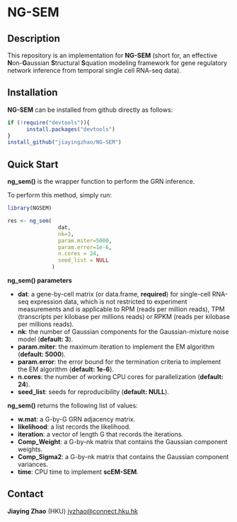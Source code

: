 # NG-SEM

## Description
This repository is an implementation for **NG-SEM** (short for, an effective **N**on-**G**aussian **S**tructural **S**quation modeling framework for gene regulatory network inference from temporal single cell RNA-seq data).


## Installation

**NG-SEM** can be installed from github directly as follows:

  ```R
  if (!require("devtools")){
        install.packages("devtools")
  }
  install_github("jiayingzhao/NG-SEM")
  ```
  
## Quick Start
**ng_sem()** is the wrapper function to perform the GRN inference.

To perform this method, simply run:

  ```R
  library(NGSEM)
  
  res <- ng_sem(
                  dat,
                  nk=3,
                  param.miter=5000,
                  param.error=1e-6,
                  n.cores = 24,
                  seed_list = NULL
                )
  ```
**ng_sem() parameters**
  
- **dat**: a gene-by-cell matrix (or data.frame, **required**) for single-cell RNA-seq expression data, which is not restricted to experiment measurements and is applicable to RPM (reads per million reads), TPM (transcripts per kilobase per millions reads) or RPKM (reads per kilobase per millions reads).
- **nk**: the number of Gaussian components for the Gaussian-mixture noise model (**default: 3**).
- **param.miter**: the maximum iteration to implement the EM algorithm (**default: 5000**).
- **param.error**: the error bound for the termination criteria to implement the EM algorithm (**default: 1e-6**).
- **n.cores**: the number of working CPU cores for parallelization (**default: 24**).
- **seed_list**: seeds for reproducibility (**default: NULL**).



**ng_sem()** returns the following list of values:

- **w.mat**: a G-by-G GRN adjacency matrix.
- **likelihood**: a list records the likelihood.
- **iteration**: a vector of length G that records the iterations.
- **Comp_Weight**: a G-by-nk matrix that contains the Gaussian component weights.
- **Comp_Sigma2**: a G-by-nk matrix that contains the Gaussian component variances.
- **time**: CPU time to implement **scEM-SEM**.

## Contact

**Jiaying Zhao** (HKU) jyzhao@connect.hku.hk
